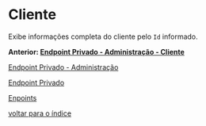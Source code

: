 # Cliente

Exibe informações completa do cliente pelo `Id` informado.

**Anterior: [Endpoint Privado - Administração - Cliente](../README.md#cliente)**

[Endpoint Privado - Administração](../README.md#endpoint-privado---administração)

[Endpoint Privado](../README.md#endpoint-privado)

[Enpoints](../README.md)

[voltar para o índice](../../../README.md#lista-de-conteúdo)
